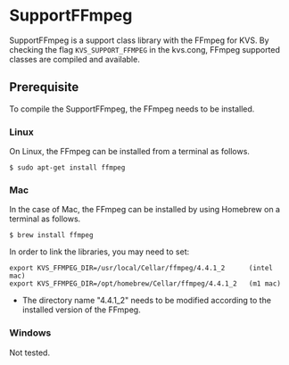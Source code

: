 # SupportFFmpeg
SupportFFmpeg is a support class library with the FFmpeg for KVS. By checking the flag `KVS_SUPPORT_FFMPEG` in the kvs.cong, FFmpeg supported classes are compiled and available.

## Prerequisite
To compile the SupportFFmpeg, the FFmpeg needs to be installed.


### Linux
On Linux, the FFmpeg can be installed from a terminal as follows.
```
$ sudo apt-get install ffmpeg
```

### Mac
In the case of Mac, the FFmpeg can be installed by using Homebrew on a terminal as follows.
```
$ brew install ffmpeg
```

In order to link the libraries, you may need to set:
```
export KVS_FFMPEG_DIR=/usr/local/Cellar/ffmpeg/4.4.1_2      (intel mac)
export KVS_FFMPEG_DIR=/opt/homebrew/Cellar/ffmpeg/4.4.1_2   (m1 mac)
```

* The directory name "4.4.1_2" needs to be modified according to the installed version of the FFmpeg.

### Windows
Not tested.
